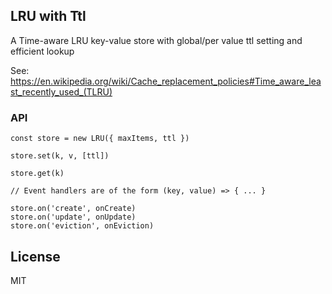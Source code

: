 ## LRU with Ttl

A Time-aware LRU key-value store with global/per value ttl setting and efficient lookup

See: https://en.wikipedia.org/wiki/Cache_replacement_policies#Time_aware_least_recently_used_(TLRU)

### API

	const store = new LRU({ maxItems, ttl })

	store.set(k, v, [ttl])

	store.get(k)

	// Event handlers are of the form (key, value) => { ... }
	
	store.on('create', onCreate)
	store.on('update', onUpdate)
	store.on('eviction', onEviction)

## License
MIT